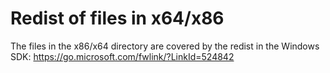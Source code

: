 ﻿# Redist of files in x64/x86

The files in the x86/x64 directory are covered by the redist in the Windows SDK:
https://go.microsoft.com/fwlink/?LinkId=524842
